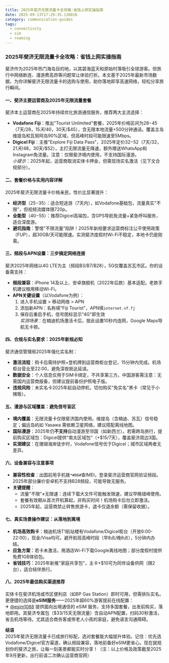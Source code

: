 ```yaml
---
title: 2025年斐济无限流量卡全攻略:省钱上网实操指南
date: 2025-09-13T17:29:35.136016
category: communication-guides
tags:
  - connectivity
  - sim
  - roaming
---
```


### 2025年斐济无限流量卡全攻略：省钱上网实操指南

斐济作为2025年热门海岛目的地，以其碧海蓝天和原始村落吸引全球游客。但旅行中网络断连、漫游费高昂等问题常让体验打折。本文基于2025年最新市场数据，为你详解斐济无限流量卡的选购与使用，助你落地即享高速网络，轻松分享旅行瞬间。

#### 一、斐济主要运营商及2025年无限流量套餐  
斐济本土运营商在2025年持续优化旅游通信服务，推荐两大主流选择：  
- **Vodafone Fiji**：推出"Tourist Unlimited"套餐，2025年价格区间为$28-$45（7天/$28，15天/$40，30天/$45），含无限本地流量+500分钟通话。覆盖主岛维提岛和瓦努阿岛90%区域，但高峰时段可能限速至5Mbps。  
- **Digicel Fiji**：主推"Explore Fiji Data Pass"，2025年定价$32-$52（7天/$32，21天/$48，30天/$52），主打无限流量无降速，额外赠送WhatsApp和Instagram免流量。注意：仅限斐济境内使用，不支持国际漫游。  
*小提示*：2025年起，运营商取消实体卡押金，但需现场实名激活（见下文合规部分）。

#### 二、套餐价格与实用内容详解  
2025年斐济无限流量卡价格亲民，性价比显著提升：  
- **经济型**（$25-$35）：适合短途游（7天内），如Vodafone基础包，流量真实"不限"，但视频流媒体限720p。  
- **全能型**（$40-$55）：推荐Digicel高端包，含GPS导航免流量+紧急呼叫服务，适合深度游。  
- **避坑指南**：警惕"不限流量"陷阱！2025年新规要求运营商标注公平使用政策（FUP），超30GB/天可能限速。实测斐济度假村Wi-Fi不稳定，本地卡仍是刚需。

#### 三、频段与APN设置：三步搞定网络连接  
斐济2025年网络以4G LTE为主（频段B3/B7/B28），5G仅覆盖苏瓦市区。你的设备需支持：  
- **频段兼容**：iPhone 14及以上、安卓旗舰机（2022年后款）基本适配。老款手机建议租用移动Wi-Fi。  
- **APN关键设置**（以Vodafone为例）：  
  1. 进入手机设置 > 移动网络 > APN  
  2. 添加新APN：名称填"Fiji Tourist"，APN填`internet.vf.fj`  
  3. 保存后重启手机，信号图标显示"4G"即生效  
*实测场景*：在楠迪机场激活卡后，按此设置10秒内连网，Google Maps导航无卡顿。

#### 四、合规与实名要求：2025年新规必知  
斐济通信管理局2025年强化实名制：  
- **激活流程**：购卡后需持护照+登机牌到运营商柜台登记，15分钟内完成。机场柜台营业至22:00，避免深夜抵达延误。  
- **数据安全**：个人信息仅用于SIM卡绑定，不共享第三方。中国游客需注意：无需国内运营商报备，但建议提前备份护照电子版。  
- **违规风险**：未实名卡2025年起自动停机，切勿购买"免实名"黑卡（常见于小摊贩）。

#### 五、漫游与区域覆盖：避免信号盲区  
- **境内覆盖**：无限流量卡仅限斐济国内使用。维提岛（含楠迪、苏瓦）信号稳定；偏远岛屿如 Yasawa 需依赖卫星网络，建议搭配离线地图。  
- **国际漫游**：2025年仍**不支持**自动漫游至邻国（如新西兰）。若需跨岛旅行，提前购买区域包：Digicel提供"南太区域包"（+$15/7天），覆盖斐济周边3国。  
- **实测建议**：在珊瑚海岸徒步时，Vodafone信号优于Digicel；城市区域两者无差异。

#### 六、设备兼容与注意事项  
- **兼容性检查**：出国前用手机拨`*#06#`查IMEI，登录斐济运营商官网验证频段。2025年部分廉价安卓机不支持B28频段，可能导致无服务。  
- **关键提醒**：  
  - 流量"不限"≠无限速：连续下载大文件可能触发限速，建议早晚错峰使用。  
  - 套餐有效期从首次开机算起，非购买时间！机场购卡后勿立即激活。  
  - 2025年起，运营商禁止转售旅游卡，退卡仅退余额（需保留收据）。

#### 七、真实场景操作建议：从落地到离境  
- **机场高效购卡**：楠迪机场T1航站楼有Vodafone/Digicel柜台（开放6:00-22:00），现金/Visa均可。避开航班高峰时段（早8点/晚6点），5分钟内办结。  
- **应急方案**：若卡未激活，用酒店Wi-Fi下载Google离线地图；部分度假村提供免费1GB体验包。  
- **省钱技巧**：2025年新推"家庭共享包"，主卡+$10可为同伴设备供网（限2台），适合结伴旅行。

#### 八、2025年最佳购买渠道推荐  
实体卡在斐济机场或市区便利店（如BP Gas Station）即时可用，但需排队实名。更便捷的选择是**eSIM服务**——2025年超60%游客提前在线配置：  
✈ [@esim1088](https://t.me/s/esim1088) 提供面向出境通信的 eSIM 服务，支持多国套餐，出发前购买，落地即用。其斐济专属包（$33/15天无限流量）含自动APN配置，扫码30秒激活，省去机场等待。尤其适合商务客或带老人小孩的家庭，避免语言沟通障碍。  

**结语**  
2025年斐济无限流量卡已成旅行标配，选对套餐能大幅提升体验。记住：优先选Vodafone/Digicel官方渠道，确认频段兼容，落地前备好eSIM更省心。现在就规划你的斐济之旅，让每一刻美景都能实时分享！（注：以上价格及政策截至2025年9月更新，出行前请二次确认运营商官网）